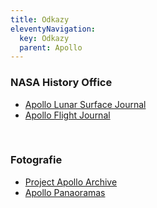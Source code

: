 ```yaml
---
title: Odkazy
eleventyNavigation:
  key: Odkazy
  parent: Apollo
---
```

### NASA History Office
- [Apollo Lunar Surface Journal](https://www.nasa.gov/history/alsj/main.html)
- [Apollo Flight Journal](https://www.nasa.gov/history/afj/)

<br>

### Fotografie
- [Project Apollo Archive](https://www.flickr.com/photos/projectapolloarchive/)
- [Apollo Panaoramas](https://www.flickr.com/photos/nasa2explore/albums/72157635384998736/)

